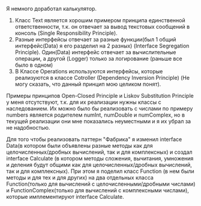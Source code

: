 Я немного доработал калькулятор.

1. Класс Text является хорошим примером принципа единственной ответственности, т.к. он отвечает за вывод текстовых 
сообщений в консоль (Single Responsibility Principle).
2. Разные интерфейсы отвечает за разные функции(был 1 общий интерфейс(Data) я его разделил на 2 разных) (Interface Segregation Principle).
Один(Data) интерфейс отвечает за вычислительные операции, а другой (Logger) только за логирование (раньше все было в одном)
3. В Классе Operations используются интерфейсы, которые реализуются в классе Cotroller (Dependency Inversion Principle)
   (Не могу сказать, что данный принцип мою целиком понят).

Примеры принципов Open-Closed Principle и Liskov Substitution Principle у меня отсутствуют, т.к. для их реализации нужны 
классы с наследованием.
Их можно было бы реализовать с числами по примеру numbers является родителем numInt, numDouble и numComplex, но в текущей
реализации они мне показались неуместными и я их убрал за не надобностью.

Для того чтобы реализовать паттерн "Фабрика" я изменил interface Data(в котором были объявлены
разные методы как для целочисленных/дробных вычислений, так и для комплексных) и создал interface 
Calculate (в котором методы сложения, вычитания, умножения и деления будут общими как для целочисленных/дробных вычислений,
так и для комплексных). При этом я поделил класс Function (в нем были методы и для тех и для других) на два отдельных класса
Function(только для вычислений с целочисленными/дробными числами) и FunctionComplex(только для вычислений с комплексными 
числами), которые имплементируют interface Calculate.